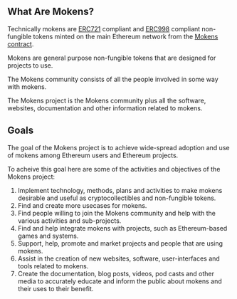 ## What Are Mokens?

Technically mokens are [ERC721](https://github.com/ethereum/EIPs/blob/master/EIPS/eip-721.md) compliant and [ERC998](https://github.com/ethereum/EIPs/blob/master/EIPS/eip-998.md) compliant non-fungible tokens minted on the main Ethereum network from the [Mokens contract](https://etherscan.io/address/0xaaf401585b72c678afc09036510d3ef759bdaf7e).

Mokens are general purpose non-fungible tokens that are designed for projects to use.

The Mokens community consists of all the people involved in some way with mokens.

The Mokens project is the Mokens community plus all the software, websites, documentation and other information related to mokens.

## Goals

The goal of the Mokens project is to achieve wide-spread adoption and use of mokens among Ethereum users and Ethereum projects.

To acheive this goal here are some of the activities and objectives of the Mokens project:
1. Implement technology, methods, plans and activities to make mokens desirable and useful as cryptocollectibles and non-fungible tokens.
2. Find and create more usecases for mokens.
3. Find people willing to join the Mokens community and help with the various activities and sub-projects.
4. Find and help integrate mokens with projects, such as Ethereum-based games and systems.
5. Support, help, promote and market projects and people that are using mokens.
6. Assist in the creation of new websites, software, user-interfaces and tools related to mokens.
7. Create the documentation, blog posts, videos, pod casts and other media to accurately educate and inform the public about mokens and their uses to their benefit.
